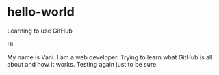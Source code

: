 # hello-world
Learning to use GitHub

Hi

My name is Vani. I am a web developer. Trying to learn what GitHub is all about and how it works. 
Testing again just to be sure.
